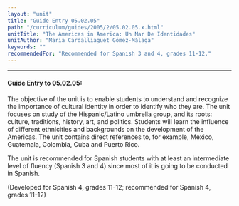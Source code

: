```yaml
---
layout: "unit"
title: "Guide Entry 05.02.05"
path: "/curriculum/guides/2005/2/05.02.05.x.html"
unitTitle: "The Americas in America: Un Mar De Identidades"
unitAuthor: "Maria Cardalliaguet Gómez-Málaga"
keywords: ""
recommendedFor: "Recommended for Spanish 3 and 4, grades 11-12."
---
```

<body>
<hr/>
<h4>
Guide Entry to 05.02.05:
</h4>
<p>
The objective of the unit is to enable students to understand and recognize the importance of cultural identity in order to identify who they are.  The unit focuses on study of the Hispanic/Latino umbrella group, and its roots: culture, traditions, history, art, and politics. Students will learn the influence of different ethnicities and backgrounds on the development of the Americas. The unit contains direct references to, for example, Mexico, Guatemala, Colombia, Cuba and Puerto Rico.
</p>
<p>
The unit is recommended for Spanish students with at least an intermediate level of fluency (Spanish 3 and 4) since most of it is going to be conducted in Spanish.
</p>
<p>
(Developed for Spanish 4, grades 11-12; recommended for Spanish 4, grades 11-12)
</p>
</body>
